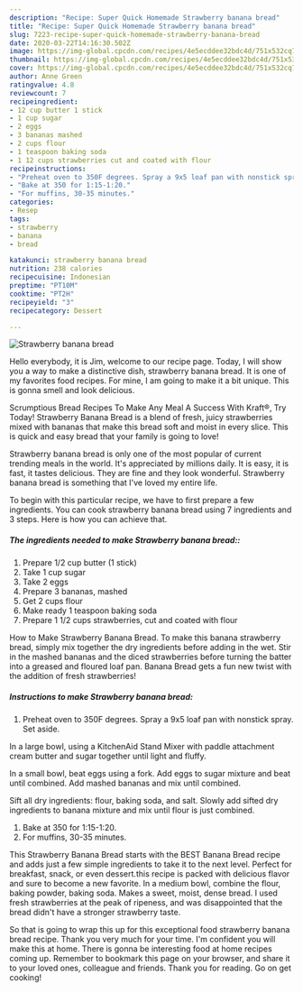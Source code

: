 ```yaml
---
description: "Recipe: Super Quick Homemade Strawberry banana bread"
title: "Recipe: Super Quick Homemade Strawberry banana bread"
slug: 7223-recipe-super-quick-homemade-strawberry-banana-bread
date: 2020-03-22T14:16:30.502Z
image: https://img-global.cpcdn.com/recipes/4e5ecddee32bdc4d/751x532cq70/strawberry-banana-bread-recipe-main-photo.jpg
thumbnail: https://img-global.cpcdn.com/recipes/4e5ecddee32bdc4d/751x532cq70/strawberry-banana-bread-recipe-main-photo.jpg
cover: https://img-global.cpcdn.com/recipes/4e5ecddee32bdc4d/751x532cq70/strawberry-banana-bread-recipe-main-photo.jpg
author: Anne Green
ratingvalue: 4.8
reviewcount: 7
recipeingredient:
- 12 cup butter 1 stick
- 1 cup sugar
- 2 eggs
- 3 bananas mashed
- 2 cups flour
- 1 teaspoon baking soda
- 1 12 cups strawberries cut and coated with flour
recipeinstructions:
- "Preheat oven to 350F degrees. Spray a 9x5 loaf pan with nonstick spray. Set aside.  In a large bowl, using a KitchenAid Stand Mixer with paddle attachment cream butter and sugar together until light and fluffy.  In a small bowl, beat eggs using a fork. Add eggs to sugar mixture and beat until combined. Add mashed bananas and mix until combined.  Sift all dry ingredients: flour, baking soda, and salt. Slowly add sifted dry ingredients to banana mixture and mix until flour is just combined."
- "Bake at 350 for 1:15-1:20."
- "For muffins, 30-35 minutes."
categories:
- Resep
tags:
- strawberry
- banana
- bread

katakunci: strawberry banana bread
nutrition: 238 calories
recipecuisine: Indonesian
preptime: "PT10M"
cooktime: "PT2H"
recipeyield: "3"
recipecategory: Dessert

---
```



![Strawberry banana bread](https://img-global.cpcdn.com/recipes/4e5ecddee32bdc4d/751x532cq70/strawberry-banana-bread-recipe-main-photo.jpg)

Hello everybody, it is Jim, welcome to our recipe page. Today, I will show you a way to make a distinctive dish, strawberry banana bread. It is one of my favorites food recipes. For mine, I am going to make it a bit unique. This is gonna smell and look delicious.

Scrumptious Bread Recipes To Make Any Meal A Success With Kraft®, Try Today! Strawberry Banana Bread is a blend of fresh, juicy strawberries mixed with bananas that make this bread soft and moist in every slice. This is quick and easy bread that your family is going to love!

Strawberry banana bread is only one of the most popular of current trending meals in the world. It's appreciated by millions daily. It is easy, it is fast, it tastes delicious. They are fine and they look wonderful. Strawberry banana bread is something that I've loved my entire life.


To begin with this particular recipe, we have to first prepare a few ingredients. You can cook strawberry banana bread using 7 ingredients and 3 steps. Here is how you can achieve that.

##### The ingredients needed to make Strawberry banana bread::

1. Prepare 1/2 cup butter (1 stick)
1. Take 1 cup sugar
1. Take 2 eggs
1. Prepare 3 bananas, mashed
1. Get 2 cups flour
1. Make ready 1 teaspoon baking soda
1. Prepare 1 1/2 cups strawberries, cut and coated with flour


How to Make Strawberry Banana Bread. To make this banana strawberry bread, simply mix together the dry ingredients before adding in the wet. Stir in the mashed bananas and the diced strawberries before turning the batter into a greased and floured loaf pan. Banana Bread gets a fun new twist with the addition of fresh strawberries! 

##### Instructions to make Strawberry banana bread:

1. Preheat oven to 350F degrees. Spray a 9x5 loaf pan with nonstick spray. Set aside.

In a large bowl, using a KitchenAid Stand Mixer with paddle attachment cream butter and sugar together until light and fluffy.

In a small bowl, beat eggs using a fork. Add eggs to sugar mixture and beat until combined. Add mashed bananas and mix until combined.

Sift all dry ingredients: flour, baking soda, and salt. Slowly add sifted dry ingredients to banana mixture and mix until flour is just combined.
1. Bake at 350 for 1:15-1:20.
1. For muffins, 30-35 minutes.


This Strawberry Banana Bread starts with the BEST Banana Bread recipe and adds just a few simple ingredients to take it to the next level. Perfect for breakfast, snack, or even dessert.this recipe is packed with delicious flavor and sure to become a new favorite. In a medium bowl, combine the flour, baking powder, baking soda. Makes a sweet, moist, dense bread. I used fresh strawberries at the peak of ripeness, and was disappointed that the bread didn&#39;t have a stronger strawberry taste. 

So that is going to wrap this up for this exceptional food strawberry banana bread recipe. Thank you very much for your time. I'm confident you will make this at home. There is gonna be interesting food at home recipes coming up. Remember to bookmark this page on your browser, and share it to your loved ones, colleague and friends. Thank you for reading. Go on get cooking!
